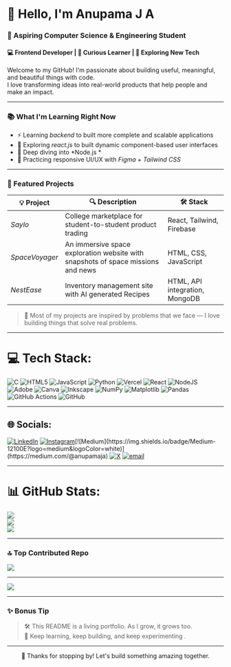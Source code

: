 # 👋 Hello, I'm Anupama J A

### 🚀 Aspiring Computer Science & Engineering Student  
#### 💻 Frontend Developer | 🧠 Curious Learner | 🌱 Exploring New Tech

Welcome to my GitHub! I'm passionate about building useful, meaningful, and beautiful things with code.  
I love transforming ideas into real-world products that help people and make an impact.

---

### 📚 What I'm Learning Right Now

- ⚡ Learning *backend* to built more complete and scalable applications
- 🔧 Exploring *react.js* to built dynamic component-based user interfaces
- 🧠 Deep diving into *Node.js *  
- 🎨 Practicing responsive UI/UX with *Figma + Tailwind CSS*  

---


### 🚀 Featured Projects

| 💡 Project | 🔍 Description | 🛠 Stack |
|-----------|----------------|----------|
| *Saylo* | College marketplace for student-to-student product trading | React, Tailwind, Firebase |
| *SpaceVoyager* | An immersive space exploration website with snapshots of space missions and news | HTML, CSS, JavaScript |
| *NestEase* | Inventory management site with AI generated Recipes  | HTML, API integration, MongoDB |

> 💬 Most of my projects are inspired by problems that we face — I love building things that solve real  problems.

---

# 💻 Tech Stack:
![C](https://img.shields.io/badge/c-%2300599C.svg?style=for-the-badge&logo=c&logoColor=white) ![HTML5](https://img.shields.io/badge/html5-%23E34F26.svg?style=for-the-badge&logo=html5&logoColor=white) ![JavaScript](https://img.shields.io/badge/javascript-%23323330.svg?style=for-the-badge&logo=javascript&logoColor=%23F7DF1E) ![Python](https://img.shields.io/badge/python-3670A0?style=for-the-badge&logo=python&logoColor=ffdd54) ![Vercel](https://img.shields.io/badge/vercel-%23000000.svg?style=for-the-badge&logo=vercel&logoColor=white) ![React](https://img.shields.io/badge/react-%2320232a.svg?style=for-the-badge&logo=react&logoColor=%2361DAFB) ![NodeJS](https://img.shields.io/badge/node.js-6DA55F?style=for-the-badge&logo=node.js&logoColor=white) ![Adobe](https://img.shields.io/badge/adobe-%23FF0000.svg?style=for-the-badge&logo=adobe&logoColor=white) ![Canva](https://img.shields.io/badge/Canva-%2300C4CC.svg?style=for-the-badge&logo=Canva&logoColor=white) ![Inkscape](https://img.shields.io/badge/Inkscape-e0e0e0?style=for-the-badge&logo=inkscape&logoColor=080A13) ![NumPy](https://img.shields.io/badge/numpy-%23013243.svg?style=for-the-badge&logo=numpy&logoColor=white) ![Matplotlib](https://img.shields.io/badge/Matplotlib-%23ffffff.svg?style=for-the-badge&logo=Matplotlib&logoColor=black) ![Pandas](https://img.shields.io/badge/pandas-%23150458.svg?style=for-the-badge&logo=pandas&logoColor=white) ![GitHub Actions](https://img.shields.io/badge/github%20actions-%232671E5.svg?style=for-the-badge&logo=githubactions&logoColor=white) ![GitHub](https://img.shields.io/badge/github-%23121011.svg?style=for-the-badge&logo=github&logoColor=white)

---

## 🌐 Socials:
[![LinkedIn](https://img.shields.io/badge/LinkedIn-%230077B5.svg?logo=linkedin&logoColor=white)](https://linkedin.com/in/https://www.linkedin.com/in/anupamaja)  [![Instagram](https://img.shields.io/badge/Instagram-%23E4405F.svg?logo=Instagram&logoColor=white)](https://instagram.com/.anu.pamaa.)[![Medium](https://img.shields.io/badge/Medium-12100E?logo=medium&logoColor=white)](https://medium.com/@anupamaja) [![X](https://img.shields.io/badge/X-black.svg?logo=X&logoColor=white)](https://x.com/Anupama_JA) [![email](https://img.shields.io/badge/Email-D14836?logo=gmail&logoColor=white)](mailto:anupamampt@gmail.com) 



---

# 📊 GitHub Stats:
![](https://github-readme-stats.vercel.app/api?username=ANUPAMA-JA29&theme=react&hide_border=true&include_all_commits=false&count_private=false)<br/>
![](https://nirzak-streak-stats.vercel.app/?user=ANUPAMA-JA29&theme=react&hide_border=true)<br/>
![](https://github-readme-stats.vercel.app/api/top-langs/?username=ANUPAMA-JA29&theme=react&hide_border=true&include_all_commits=false&count_private=false&layout=compact)


---
### 🔝 Top Contributed Repo
![](https://github-contributor-stats.vercel.app/api?username=ANUPAMA-JA29&limit=5&theme=gruvbox_light&combine_all_yearly_contributions=true)

---
[![](https://visitcount.itsvg.in/api?id=ANUPAMA-JA29&icon=0&color=0)](https://visitcount.itsvg.in)

---
### ✨ Bonus Tip

> 🛠 This README is a living portfolio. As I grow, it grows too.  
> 🧪 Keep learning, keep building, and keep experimenting .

---

<p align="center">
  🚀 Thanks for stopping by! Let's build something amazing together.
</p>
